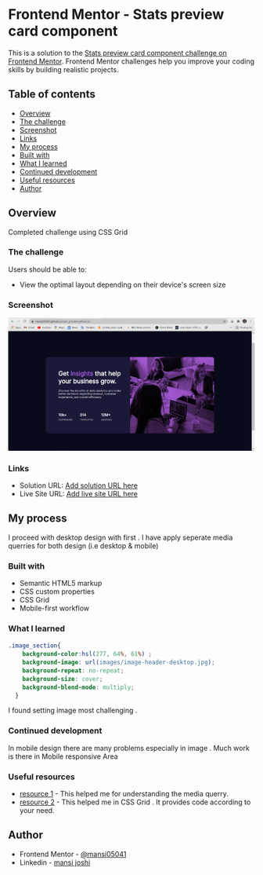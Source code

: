 # Frontend Mentor - Stats preview card component
This is a solution to the [Stats preview card component challenge on Frontend Mentor](https://www.frontendmentor.io/challenges/stats-preview-card-component-8JqbgoU62). Frontend Mentor challenges help you improve your coding skills by building realistic projects. 

## Table of contents

- [Overview](#overview)
- [The challenge](#the-challenge)
- [Screenshot](#screenshot)
- [Links](#links)
- [My process](#my-process)
- [Built with](#built-with)
- [What I learned](#what-i-learned)
- [Continued development](#continued-development)
- [Useful resources](#useful-resources)
- [Author](#author)

## Overview
Completed challenge using CSS Grid 

### The challenge

Users should be able to:

- View the optimal layout depending on their device's screen size

### Screenshot

![](./screenshot.png)

### Links

- Solution URL: [Add solution URL here](https://github.com/mansi05041/stats_preview.github.io)
- Live Site URL: [Add live site URL here](https://mansi05041.github.io/stats_preview.github.io/)

## My process

I proceed with desktop design with first . I have apply seperate media querries for both design (i.e desktop & mobile)

### Built with

- Semantic HTML5 markup
- CSS custom properties
- CSS Grid
- Mobile-first workflow

### What I learned

```css
.image_section{
    background-color:hsl(277, 64%, 61%) ;
    background-image: url(images/image-header-desktop.jpg);
    background-repeat: no-repeat;
    background-size: cover;
    background-blend-mode: multiply;
  }
```
I found setting image most challenging . 

### Continued development

In mobile design there are many problems especially in image . 
Much work is there in Mobile responsive Area

### Useful resources

- [resource 1](https://www.w3schools.com/css/css_rwd_mediaqueries.asp) - This helped me for understanding the media querry.
- [resource 2](https://grid.layoutit.com/) - This helped me in CSS Grid . It provides code according to your need.

## Author

- Frontend Mentor - [@mansi05041](https://www.frontendmentor.io/profile/mansi05041)
- Linkedin - [mansi joshi](https://www.linkedin.com/in/mansi-joshi-663aa81a0/)


